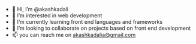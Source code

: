 - 👋 Hi, I’m @akashkadali
- 👀 I’m interested in web development
- 🌱 I’m currently learning front end languages and frameworks
- 💞️ I’m looking to collaborate on projects based on front end development
- 📫 you can reach me on akashkadalia@gmail.com

<!---
akashkadali123/akashkadali123 is a ✨ special ✨ repository because its `README.md` (this file) appears on your GitHub profile.
You can click the Preview link to take a look at your changes.
--->

